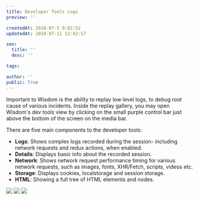 ```yaml
---
title: Developer Tools Logs
preview: ''

createdAt: 2018-07-5 9:02:52
updatedAt: 2018-07-11 12:42:57

seo:
  title: ''
  desc: ''

tags:

author: ''
public: True
---
```




Important to Wisdom is the ability to replay low level logs, to debug root cause of various incidents. Inside the replay gallery, you may open Wisdom's dev tools view by clicking on the small purple control bar just above the bottom of the screen on the media bar.

There are five main components to the developer tools:
 - **Logs**: Shows complex logs recorded during the session- including network requests and redux actions, when enabled.
 - **Details**: Displays basic info about the recorded session.
 - **Network**: Shows network request performance timing for various network requests, such as images, fonts, XHR/Fetch, scripts, videos etc.
 - **Storage**: Displays cookies, localstorage and session storage.
 - **HTML**: Showing a full tree of HTML elements and nodes.


<img src='/public/images/screenshots/devtools-logs.png' class='noShadow'/>



<img src='/public/images/screenshots/storage.png' class='noShadow'/>


<img src='/public/images/screenshots/performance.png' class='noShadow'/>